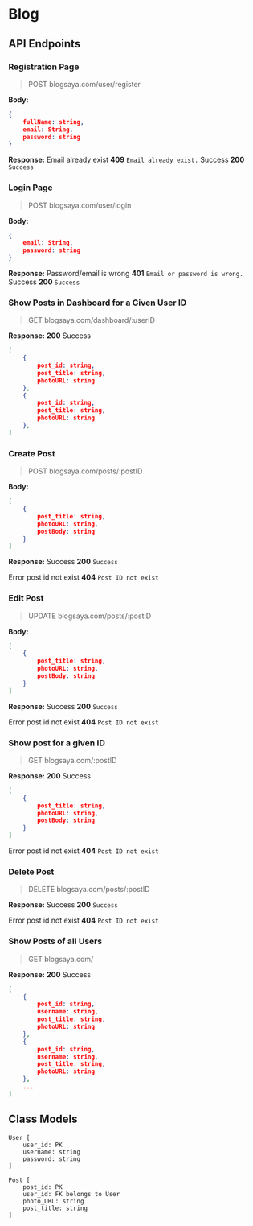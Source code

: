 # Blog

## API Endpoints
### Registration Page
> POST blogsaya.com/user/register

**Body:**
``` json
{
    fullName: string,
    email: String,
    password: string
}
```

**Response:**
Email already exist
**409** `Email already exist.`
Success
**200** `Success`

### Login Page
> POST blogsaya.com/user/login

**Body:**
``` json
{
    email: String,
    password: string
}
```

**Response:**
Password/email is wrong
**401** `Email or password is wrong.`
Success
**200** `Success`

### Show Posts in Dashboard for a Given User ID
> GET blogsaya.com/dashboard/:userID

**Response:**
**200** Success
``` json
[
    {
        post_id: string,
        post_title: string,
        photoURL: string
    }, 
    {
        post_id: string,
        post_title: string,
        photoURL: string
    },
]
```

### Create Post
> POST blogsaya.com/posts/:postID

**Body:**
``` json
[
    {
        post_title: string,
        photoURL: string,
        postBody: string
    }
]
```

**Response:**
Success
**200** `Success`

Error post id not exist
**404** `Post ID not exist`
### Edit Post
> UPDATE blogsaya.com/posts/:postID

**Body:**
``` json
[
    {
        post_title: string,
        photoURL: string,
        postBody: string
    }
]
```

**Response:**
Success
**200** `Success`

Error post id not exist
**404** `Post ID not exist`

### Show post for a given ID
> GET blogsaya.com/:postID

**Response:**
**200** Success
``` json
[
	{
		post_title: string,
		photoURL: string,
		postBody: string
	}
]
```

Error post id not exist
**404** `Post ID not exist`
### Delete Post
> DELETE blogsaya.com/posts/:postID

**Response:**
Success
**200** `Success`

Error post id not exist
**404** `Post ID not exist`

### Show Posts of all Users
> GET blogsaya.com/

**Response:**
**200** Success
``` json
[
	{
		post_id: string,
		username: string,
		post_title: string,
		photoURL: string
	}, 
	{
		post_id: string,
		username: string,
		post_title: string,
		photoURL: string
	},
	...
]
```

## Class Models
```
User [
	user_id: PK
	username: string
	password: string
]

Post [
	post_id: PK
	user_id: FK belongs to User
	photo_URL: string
	post_title: string
]
```
